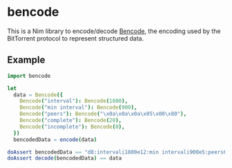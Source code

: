 # bencode

This is a Nim library to encode/decode [Bencode](https://en.wikipedia.org/wiki/Bencode), the encoding used by the BitTorrent protocol to represent structured data.

## Example

```nim
import bencode

let
  data = Bencode({
    Bencode("interval"): Bencode(1800),
    Bencode("min interval"): Bencode(900),
    Bencode("peers"): Bencode("\x0a\x0a\x0a\x05\x00\x80"),
    Bencode("complete"): Bencode(20),
    Bencode("incomplete"): Bencode(0),
  })
  bencodedData = encode(data)

doAssert bencodedData == "d8:intervali1800e12:min intervali900e5:peers6:\x0a\x0a\x0a\x05\x00\x808:completei20e10:incompletei0ee"
doAssert decode(bencodedData) == data
```
